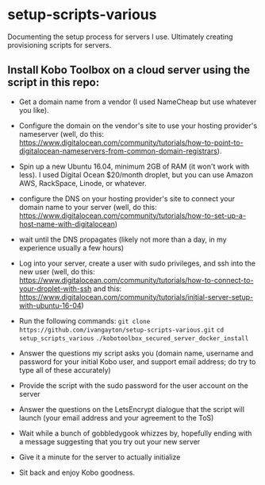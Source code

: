 # setup-scripts-various
Documenting the setup process for servers I use. Ultimately creating provisioning scripts for servers.

## Install Kobo Toolbox on a cloud server using the script in this repo:
- Get a domain name from a vendor (I used NameCheap but use whatever you like).
- Configure the domain on the vendor's site to use your hosting provider's nameserver (well, do this: https://www.digitalocean.com/community/tutorials/how-to-point-to-digitalocean-nameservers-from-common-domain-registrars).
- Spin up a new Ubuntu 16.04, minimum 2GB of RAM (it won't work with less).  I used Digital Ocean $20/month droplet, but you can use Amazon AWS, RackSpace, Linode, or whatever.
- configure the DNS on your hosting provider's site to connect your domain name to your server (well, do this: https://www.digitalocean.com/community/tutorials/how-to-set-up-a-host-name-with-digitalocean)
- wait until the DNS propagates (likely not more than a day, in my experience usually a few hours)
- Log into your server, create a user with sudo privileges, and ssh into the new user (well, do this: https://www.digitalocean.com/community/tutorials/how-to-connect-to-your-droplet-with-ssh and this: https://www.digitalocean.com/community/tutorials/initial-server-setup-with-ubuntu-16-04)
- Run the following commands: 
`git clone https://github.com/ivangayton/setup-scripts-various.git`
`cd setup_scripts_various`
`./kobotoolbox_secured_server_docker_install`

- Answer the questions my script asks you (domain name, username and password for your initial Kobo user, and support email address; do try to type all of these accurately)
- Provide the script with the sudo password for the user account on the server
- Answer the questions on the LetsEncrypt dialogue that the script will launch (your email address and your agreement to the ToS)
- Wait while a bunch of gobbledygook whizzes by, hopefully ending with a message suggesting that you try out your new server
- Give it a minute for the server to actually initialize
- Sit back and enjoy Kobo goodness.